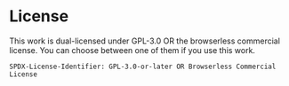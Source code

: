 # License

This work is dual-licensed under GPL-3.0 OR the browserless commercial license.
You can choose between one of them if you use this work.

`SPDX-License-Identifier: GPL-3.0-or-later OR Browserless Commercial License`
